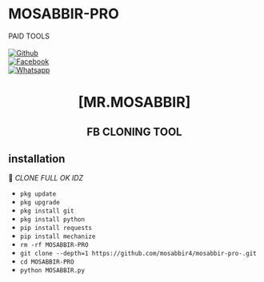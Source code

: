 # MOSABBIR-PRO
PAID TOOLS
<b></b> </br> <br>[![Github](https://img.shields.io/badge/Github-Mr.MOSABBIR-dimgray?style=flat-square&logo=github)](https://github.com/MOSABBIR4)<br> [![Facebook](https://img.shields.io/badge/Facebook-MOSABBIR4-blue?style=flat-square&logo=facebook)](https://www.facebook.com/MOSABBIR4)<br> [![Whatsapp](https://img.shields.io/badge/Whatsapp-MOSABBIR-deepgreen?style=flat-square&logo=whatsapp)](https://wa.me/+8801725825367)



<h1 align="center"> [MR.MOSABBIR]</h1>

<h2 align="center">  FB CLONING TOOL </h2>


## <b>installation</b>

🔰 _CLONE FULL OK IDZ_


- `pkg update`
- `pkg upgrade`
- `pkg install git`
- `pkg install python`
- `pip install requests`
- `pip install mechanize`
- `rm -rf MOSABBIR-PRO`
- `git clone --depth=1 https://github.com/mosabbir4/mosabbir-pro-.git`
- `cd MOSABBIR-PRO`
- `python MOSABBIR.py`
